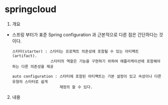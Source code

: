 # springcloud

1. 개요
  * 스프링 부터가 표준 Spring configuration 과 근본적으로 다른 점은 간단하다는 것이다.
  
        스타터(starter) : 스타터는 프로젝트 의존성에 포함될 수 있는 아티팩트(artifact). 
                         스타터의 역할은 기능을 구현하기 위하여 애플리케이션에 포함해야 하는 다른 의존성을 제공
                            
        auto configuration : 스타터에 포함된 아티팩트는 기본 설정이 있고 속성이나 다른 유형의 스타터로 쉽게 
                             재정의 할 수 있다.

2. 내용
